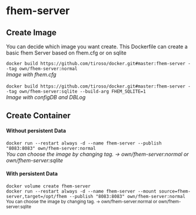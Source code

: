 # fhem-server
<h2>Create Image</h2>
<p>You can decide which image you want create. This Dockerfile can create a basic fhem Server based on fhem.cfg or on sqlite</p>
<code>docker build https://github.com/tiroso/docker.git#master:fhem-server --tag own/fhem-server:normal</code><br>
<i>Image with fhem.cfg</i><br>
<br>
<code>docker build https://github.com/tiroso/docker.git#master:fhem-server --tag own/fhem-server:sqlite --build-arg FHEM_SQLITE=1</code><br>
<i>Image with configDB and DBLog</i>
<h2>Create Container</h2>
<h4>Without persistent Data</h4>
<p>
  <code>docker run --restart always -d --name fhem-server --publish "8083:8083" own/fhem-server:normal</code><br>
  <i>You can choose the image by changing tag. -> own/fhem-server:normal or own/fhem-server:sqlite</i>
</p>
<h4>With persistent Data</h4>
<p>
  <code>docker volume create fhem-server</code><br>
  <code>docker run --restart always -d --name fhem-server --mount source=fhem-server,target=/opt/fhem --publish "8083:8083" own/fhem-server:normal</code><br>
  <sup>You can choose the image by changing tag. -> own/fhem-server:normal or own/fhem-server:sqlite</sup>
</p>
